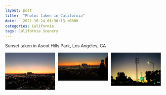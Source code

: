 ```yaml
---
layout: post
title:  "Photos taken in California"
date:   2021-10-24 01:30:13 +0800
categories: California 
tags: California Scenery
---
```

Sunset taken in Ascot Hills Park, Los Angeles, CA

<div style="display: flex;align-items: flex-start">
    <img src="/assets/pictures/ca/DJI_0085.jpg" title="xxx" style="margin-right:10px;width:32%">
    <img src="/assets/pictures/ca/DSC1571.jpg" title="xxx" style="margin-right:10px;width:32%">
    <img src="/assets/pictures/ca/DSC00745.jpg" title="xxx" style="width:32%">
</div>

